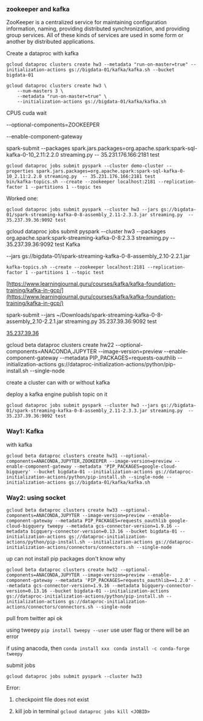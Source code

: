 ### zookeeper and kafka
ZooKeeper is a centralized service for maintaining configuration information, naming, providing distributed synchronization, and providing group services. All of these kinds of services are used in some form or another by distributed applications.


Create a dataproc with kafka
```
gcloud dataproc clusters create hw3 --metadata "run-on-master=true" --initialization-actions gs://bigdata-01/kafka/kafka.sh --bucket bigdata-01

gcloud dataproc clusters create hw3 \
    --num-masters 3 \
    --metadata "run-on-master=true" \
    --initialization-actions gs://bigdata-01/kafka/kafka.sh
```
CPUS cuda wait 

--optional-components=ZOOKEEPER

--enable-component-gateway 

spark-submit --packages spark.jars.packages=org.apache.spark:spark-sql-kafka-0-10_2.11:2.2.0 streaming.py  -- 35.231.176.166:2181 test
````
gcloud dataproc jobs submit pyspark --cluster demo-cluster --properties spark.jars.packages=org.apache.spark:spark-sql-kafka-0-10_2.11:2.2.0 streaming.py  -- 35.231.176.166:2181 test
bin/kafka-topics.sh --create --zookeeper localhost:2181 --replication-factor 1 --partitions 1 --topic tes
````
Worked one:
````
gcloud dataproc jobs submit pyspark --cluster hw3 --jars gs://bigdata-01/spark-streaming-kafka-0-8-assembly_2.11-2.3.3.jar streaming.py  -- 35.237.39.36:9092 test
````
gcloud dataproc jobs submit pyspark --cluster hw3 --packages org.apache.spark:spark-streaming-kafka-0-8:2.3.3 streaming.py  -- 35.237.39.36:9092 test
Kafka

--jars gs://bigdata-01/spark-streaming-kafka-0-8-assembly_2.10-2.2.1.jar 
````
kafka-topics.sh --create --zookeeper localhost:2181 --replication-factor 1 --partitions 1 --topic test
````

[https://www.learningjournal.guru/courses/kafka/kafka-foundation-training/kafka-in-gcp/](https://www.learningjournal.guru/courses/kafka/kafka-foundation-training/kafka-in-gcp/)

spark-submit --jars ~/Downloads/spark-streaming-kafka-0-8-assembly_2.10-2.2.1.jar streaming.py  35.237.39.36:9092 test

[35.237.39.36](https://35.237.39.36/)

gcloud beta dataproc clusters create hw22 --optional-components=ANACONDA,JUPYTER --image-version=preview --enable-component-gateway --metadata PIP_PACKAGES=requests-oauthlib --initialization-actions gs://dataproc-initialization-actions/python/pip-install.sh --single-node



create a cluster 
can with or without kafka

deploy a kafka engine
publish topic on it
```
gcloud dataproc jobs submit pyspark --cluster hw3 --jars gs://bigdata-01/spark-streaming-kafka-0-8-assembly_2.11-2.3.3.jar streaming.py  -- 35.237.39.36:9092 test
```


### Way1: Kafka
with kafka
```
gcloud beta dataproc clusters create hw31 --optional-components=ANACONDA,JUPYTER,ZOOKEEPER --image-version=preview --enable-component-gateway --metadata 'PIP_PACKAGES=google-cloud-bigquery' --bucket bigdata-01 --initialization-actions gs://dataproc-initialization-actions/python/pip-install.sh --single-node --initialization-actions gs://bigdata-01/kafka/kafka.sh
```

### Way2: using socket
```
gcloud beta dataproc clusters create hw33 --optional-components=ANACONDA,JUPYTER --image-version=preview --enable-component-gateway --metadata PIP_PACKAGES=requests_oauthlib google-cloud-bigquery tweepy --metadata gcs-connector-version=1.9.16 --metadata bigquery-connector-version=0.13.16 --bucket bigdata-01 --initialization-actions gs://dataproc-initialization-actions/python/pip-install.sh --initialization-actions gs://dataproc-initialization-actions/connectors/connectors.sh --single-node 
```
up can not install pip packages don't know why
```
gcloud beta dataproc clusters create hw32 --optional-components=ANACONDA,JUPYTER --image-version=preview --enable-component-gateway --metadata 'PIP_PACKAGES=requests_oauthlib==1.2.0' --metadata gcs-connector-version=1.9.16 --metadata bigquery-connector-version=0.13.16 --bucket bigdata-01 --initialization-actions gs://dataproc-initialization-actions/python/pip-install.sh --initialization-actions gs://dataproc-initialization-actions/connectors/connectors.sh --single-node 
```

pull from twitter api ok

using tweepy
`pip install tweepy --user`
use user flag or there will be an error

if using anacoda,
then 
`conda install xxx `
`conda install -c conda-forge tweepy`

submit jobs
```
gcloud dataproc jobs submit pyspark --cluster hw33 
```


Error:
1. checkpoint file does not exist
	
2. kill job in terminal
`gcloud dataproc jobs kill <JOBID>`



<!--stackedit_data:
eyJoaXN0b3J5IjpbODU4MTE0MjE3LDE3Mzc4NTM2NDYsNzA2NT
cwMjc5LDEwNjc0ODU0NjIsLTgxMTMzOTk3Niw5MTI3NTc1NDks
MTYyNjYwMDMxNSw0MTQ0MjYxNjAsNzIyMTU1OTAyLDY0MjQ5Nj
Q3MCwtMjk5MTAwODQ3LDE1MzMwNjc4ODIsLTgyMTc5Mzc2Miwx
MjIxNDQ0MzIwLDE1NzIzNDMyNiwxMTY4MzY2MTYzLC0zNjM0ND
Q1ODksMTEwNTg4NjU1OSwtNzU3MTQ0OTAxLC0xMTg3NTA4MDk0
XX0=
-->